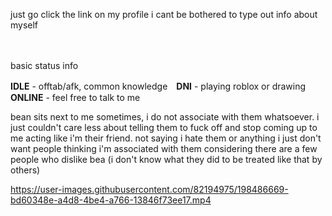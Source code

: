just go click the link on my profile i cant be bothered to type out info about myself


　
 
basic status info

**IDLE** - offtab/afk, common knowledge　**DNI** - playing roblox or drawing　**ONLINE** - feel free to talk to me

bean sits next to me sometimes, i do not associate with them whatsoever. i just couldn't care less about telling them to fuck off and stop coming up to me acting like i'm their friend. not saying i hate them or anything i just don't want people thinking i'm associated with them considering there are a few people who dislike bea (i don't know what they did to be treated like that by others)

 
 


https://user-images.githubusercontent.com/82194975/198486669-bd60348e-a4d8-4be4-a766-13846f73ee17.mp4

